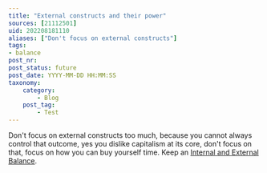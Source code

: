 ```yaml
---
title: "External constructs and their power"
sources: [21112501]
uid: 202208181110
aliases: ["Don't focus on external constructs"]
tags:
- balance
post_nr:
post_status: future
post_date: YYYY-MM-DD HH:MM:SS
taxonomy:
    category:
        - Blog
    post_tag:
        - Test
---
```


Don't focus on external constructs too much, because you cannot always control that outcome, yes you dislike capitalism at its core, don't focus on that, focus on how you can buy yourself time. Keep an [Internal and External Balance](./balance-external-internal.md).